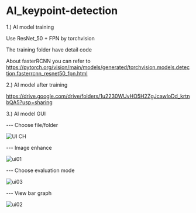 # AI_keypoint-detection
 
 
1.) AI model training
 
 Use ResNet_50 + FPN  by torchvision 
 
 The training folder have detail code
 
 About fasterRCNN you can refer to 
 https://pytorch.org/vision/main/models/generated/torchvision.models.detection.fasterrcnn_resnet50_fpn.html

 
 2.) AI model after training
 
 https://drive.google.com/drive/folders/1u2230WUvHO5H2ZgJcawloDd_krtnbQA5?usp=sharing
 
 
 
 3.) AI model GUI
 
 
 --- Choose file/folder
 
 ![UI CH](https://user-images.githubusercontent.com/96162307/174446247-51344095-0387-45a3-8664-0ca383f5d81b.jpg)
 
 
 --- Image enhance
 
 ![ui01](https://user-images.githubusercontent.com/96162307/174446375-533839ca-6272-48ae-a4d8-4f26c84d472a.jpg)

--- Choose evaluation mode

![ui03](https://user-images.githubusercontent.com/96162307/174446474-5ebe458b-6284-4256-bc03-1bd678e07d25.jpg)

--- View bar graph

![ui02](https://user-images.githubusercontent.com/96162307/174446588-c1eedb14-ff61-4f4d-bd4d-812468983636.png)



